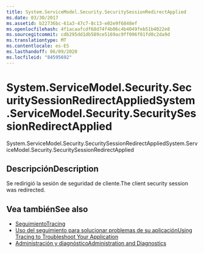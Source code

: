 ```yaml
---
title: System.ServiceModel.Security.SecuritySessionRedirectApplied
ms.date: 03/30/2017
ms.assetid: b22736bc-61a3-47c7-8c13-e02e9f6848ef
ms.openlocfilehash: 4f1acaafcdf68d74f4b06c4b4049feb51b4022e8
ms.sourcegitcommit: cdb295dd1db589ce5169ac9ff096f01fd0c2da9d
ms.translationtype: MT
ms.contentlocale: es-ES
ms.lasthandoff: 06/09/2020
ms.locfileid: "84595692"
---
```

# <a name="systemservicemodelsecuritysecuritysessionredirectapplied"></a><span data-ttu-id="d242d-102">System.ServiceModel.Security.SecuritySessionRedirectApplied</span><span class="sxs-lookup"><span data-stu-id="d242d-102">System.ServiceModel.Security.SecuritySessionRedirectApplied</span></span>
<span data-ttu-id="d242d-103">System.ServiceModel.Security.SecuritySessionRedirectApplied</span><span class="sxs-lookup"><span data-stu-id="d242d-103">System.ServiceModel.Security.SecuritySessionRedirectApplied</span></span>  
  
## <a name="description"></a><span data-ttu-id="d242d-104">Descripción</span><span class="sxs-lookup"><span data-stu-id="d242d-104">Description</span></span>  
 <span data-ttu-id="d242d-105">Se redirigió la sesión de seguridad de cliente.</span><span class="sxs-lookup"><span data-stu-id="d242d-105">The client security session was redirected.</span></span>  
  
## <a name="see-also"></a><span data-ttu-id="d242d-106">Vea también</span><span class="sxs-lookup"><span data-stu-id="d242d-106">See also</span></span>

- [<span data-ttu-id="d242d-107">Seguimiento</span><span class="sxs-lookup"><span data-stu-id="d242d-107">Tracing</span></span>](index.md)
- [<span data-ttu-id="d242d-108">Uso del seguimiento para solucionar problemas de su aplicación</span><span class="sxs-lookup"><span data-stu-id="d242d-108">Using Tracing to Troubleshoot Your Application</span></span>](using-tracing-to-troubleshoot-your-application.md)
- [<span data-ttu-id="d242d-109">Administración y diagnóstico</span><span class="sxs-lookup"><span data-stu-id="d242d-109">Administration and Diagnostics</span></span>](../index.md)
